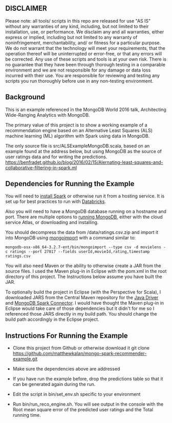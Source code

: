 
## DISCLAIMER

Please note: all tools/ scripts in this repo are released for use "AS IS" without any warranties of any kind, including, but not limited to their installation, use, or performance. We disclaim any and all warranties, either express or implied, including but not limited to any warranty of noninfringement, merchantability, and/ or fitness for a particular purpose. We do not warrant that the technology will meet your requirements, that the operation thereof will be uninterrupted or error-free, or that any errors will be corrected. Any use of these scripts and tools is at your own risk. There is no guarantee that they have been through thorough testing in a comparable environment and we are not responsible for any damage or data loss incurred with their use. You are responsible for reviewing and testing any scripts you run thoroughly before use in any non-testing environment.

## Background

This is an example referenced in the MongoDB World 2016 talk, Architecting Wide-Ranging Analytics with MongoDB.

The primary value of this project is to show a working example of a recommendation engine based on an Alternative Least Squares (ALS) machine learning (ML) algorithm with Spark using data in MongoDB.  

The only source file is src/ALSExampleMongoDB.scala, based on an example found at the address below, but using MongoDB as the source of user ratings data and for writing the predictions.    
https://benfradet.github.io/blog/2016/02/15/Alernating-least-squares-and-collaborative-filtering-in-spark.ml

## Dependencies for Running the Example

You will need to [install Spark](http://spark.apache.org/downloads.html) or otherwise run it from a hosting service.  It is set up for best practices to run with [Databricks](http://databricks.com).  

Also you will need to have a MongoDB database running on a hostname and port.  There are multiple options to [running MongoDB](https://www.mongodb.com/download-center), either with the cloud service Atlas, or downloading and installing.  

You should decompress the data from /data/ratings.csv.zip and import it into MongoDB using [mongoimport]() with a command similar to:
```
mongodb-osx-x86_64-3.2.7-ent/bin/mongoimport --type csv -d movielens -c ratings --port 27017 --fields userId,movieId,rating,timestamp ratings.csv
```

You will also need Maven or the ability to otherwise create a JAR from the source files.  I used the Maven plug-in in Eclipse with the pom.xml in the root directory of this project.  The Instructions below assume you have built the JAR.  

To optionally build the project in Eclipse (with the Perspective for Scala), I downloaded JARS from the Central Maven repository for the [Java Driver](http://search.maven.org/remotecontent?filepath=org/mongodb/mongo-java-driver/3.2.2/mongo-java-driver-3.2.2.jar) and [MongoDB Spark Connector](http://search.maven.org/remotecontent?filepath=org/mongodb/spark/mongo-spark-connector_2.10/1.0.0/mongo-spark-connector_2.10-1.0.0.jar).  I would have thought the Maven plug-in in Eclipse would take care of those dependencies but it didn't for me so I referenced those JARS directly in my build path.  You should change the build path accordingly in the Eclipse project.  

## Instructions For Running the Example

* Clone this project from Github or otherwise download it
git clone https://github.com/matthewkalan/mongo-spark-recommender-example.git

* Make sure the dependencies above are addressed

* If you have run the example before, drop the predictions table so that it can be generated again during the run.  

* Edit the script in bin/set_env.sh specific to your environment

* Run bin/run_reco_engine.sh.  You will see output in the console with the Root mean square error of the predicted user ratings and the Total running time.  

